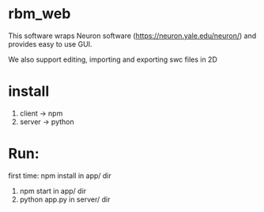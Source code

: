 # rbm_web
This software wraps Neuron software (https://neuron.yale.edu/neuron/)
and provides easy to use GUI.

We also support editing, importing and exporting swc files in 2D

# install
1. client -> npm
2. server -> python 

# Run:
first time: npm install in app/ dir
1. npm start in app/ dir
2. python app.py in server/ dir
